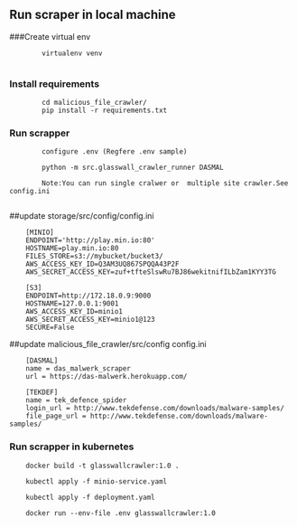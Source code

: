 ## Run scraper in local machine

###Create virtual env 

```
        virtualenv venv
    
```

### Install requirements
```
        cd malicious_file_crawler/
        pip install -r requirements.txt
```

### Run scrapper

```
        configure .env (Regfere .env sample)
        
        python -m src.glasswall_crawler_runner DASMAL

        Note:You can run single cralwer or  multiple site crawler.See config.ini
    
```
##update storage/src/config/config.ini

        [MINIO]
        ENDPOINT='http://play.min.io:80'
        HOSTNAME=play.min.io:80
        FILES_STORE=s3://mybucket/bucket3/
        AWS_ACCESS_KEY_ID=Q3AM3UQ867SPQQA43P2F
        AWS_SECRET_ACCESS_KEY=zuf+tfteSlswRu7BJ86wekitnifILbZam1KYY3TG
        
        [S3]
        ENDPOINT=http://172.18.0.9:9000
        HOSTNAME=127.0.0.1:9001
        AWS_ACCESS_KEY_ID=minio1
        AWS_SECRET_ACCESS_KEY=minio1@123
        SECURE=False

##update malicious_file_crawler/src/config config.ini

        [DASMAL]
        name = das_malwerk_scraper
        url = https://das-malwerk.herokuapp.com/
        
        [TEKDEF]
        name = tek_defence_spider
        login_url = http://www.tekdefense.com/downloads/malware-samples/
        file_page_url = http://www.tekdefense.com/downloads/malware-samples/

### Run scrapper in kubernetes
```
    docker build -t glasswallcrawler:1.0 .
    
    kubectl apply -f minio-service.yaml
    
    kubectl apply -f deployment.yaml
   
    docker run --env-file .env glasswallcrawler:1.0

```










